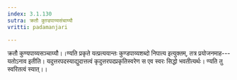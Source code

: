 ```yaml
---
index: 3.1.130
sutra: क्रतौ कुण़्डपाय्यसंचाय्यौ
vritti: padamanjari

---
```

क्रतौ कुण्यपाय्यसञ्चाय्यौ।।ण्यति प्रकृते यत्प्रत्ययान्तः कुण्डपाय्यशब्दो निपात्य इत्युक्तम्, तत्र प्रयोजनमाह---यतोऽनाव इतीति। यदुत्तरपदस्याद्युदात्तत्वं कृदुत्तरपदप्रकृतिस्वरेण स एव स्वरः सिद्धो भवतीत्यर्थः। ण्यति तु स्वरितत्वं स्यात्।।